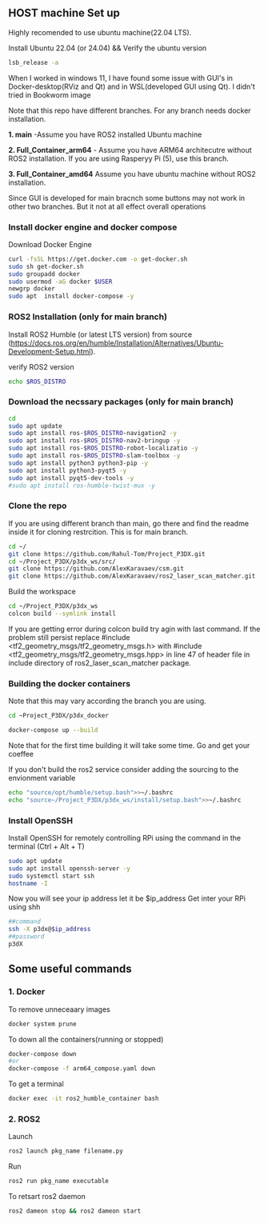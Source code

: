 ## HOST machine Set up
Highly recomended to use ubuntu machine(22.04 LTS). 

Install Ubuntu 22.04 (or 24.04) && Verify the ubuntu version
```sh
lsb_release -a
```

When I worked in windows 11, I have found some issue with GUI's in Docker-desktop(RViz and Qt) and in WSL(developed GUI using Qt). I didn't tried in Bookworm image

Note that this repo have different branches. For any branch needs docker installation. 

**1. main** -Assume you have ROS2 installed Ubuntu machine

**2. Full_Container_arm64** - Assume you have ARM64 architecutre without ROS2 installation. If you are using Rasperyy Pi (5), use this branch.

**3. Full_Container_amd64** Assume you have ubuntu machine without ROS2 installation.

Since GUI is developed for main bracnch some buttons may not work in other two branches. But it not at all effect overall operations

### Install docker engine and docker compose
Download Docker Engine
```sh
curl -fsSL https://get.docker.com -o get-docker.sh
sudo sh get-docker.sh
sudo groupadd docker
sudo usermod -aG docker $USER
newgrp docker
sudo apt  install docker-compose -y

```
### ROS2 Installation (only for main branch)
Install ROS2 Humble (or latest LTS version) from source (https://docs.ros.org/en/humble/Installation/Alternatives/Ubuntu-Development-Setup.html).

verify ROS2 version
```sh
echo $ROS_DISTRO
```



### Download the necssary packages (only for main branch)
```sh
cd
sudo apt update
sudo apt install ros-$ROS_DISTRO-navigation2 -y
sudo apt install ros-$ROS_DISTRO-nav2-bringup -y
sudo apt install ros-$ROS_DISTRO-robot-localizatio -y
sudo apt install ros-$ROS_DISTRO-slam-toolbox -y
sudo apt install python3 python3-pip -y
sudo apt install python3-pyqt5 -y
sudo apt install pyqt5-dev-tools -y
#sudo apt install ros-humble-twist-mux -y
```

### Clone the repo
If you are using different branch than main, go there and find the readme inside it for cloning restrcition. This is for main branch. 
```sh
cd ~/
git clone https://github.com/Rahul-Tom/Project_P3DX.git
cd ~/Project_P3DX/p3dx_ws/src/
git clone https://github.com/AlexKaravaev/csm.git
git clone https://github.com/AlexKaravaev/ros2_laser_scan_matcher.git
```

Build the workspace
```sh
cd ~/Project_P3DX/p3dx_ws
colcon build --symlink install
```
If you are getting error during colcon build try agin with last command. If the problem still persist replace #include <tf2_geometry_msgs/tf2_geometry_msgs.h> with #include <tf2_geometry_msgs/tf2_geometry_msgs.hpp> in line 47 of header file in include directory of ros2_laser_scan_matcher package.


### Building the docker containers
Note that this may vary according the branch you are using.
```sh
cd ~Project_P3DX/p3dx_docker

docker-compose up --build

```
Note that for the first time building it will take some time. Go and get your coeffee

If you don't build the ros2 service consider adding the sourcing to the envionment variable
```sh
echo "source/opt/humble/setup.bash">>~/.bashrc
echo "source~/Project_P3DX/p3dx_ws/install/setup.bash">>~/.bashrc
```

### Install OpenSSH
Install OpenSSH for  remotely controlling RPi using the command in the terminal (Ctrl + Alt + T)
```sh
sudo apt update
sudo apt install openssh-server -y
sudo systemctl start ssh
hostname -I
```
Now you will see your ip address let it be $ip_address
Get inter your RPi using shh
```sh
##command
ssh -X p3dx@$ip_address
##password
p3dX
```

## Some useful commands
### 1. Docker

To remove unneceaary images
```sh
docker system prune
```
To down all the containers(running or stopped)
```sh
docker-compose down
#or
docker-compose -f arm64_compose.yaml down
```
To get a terminal
```sh
docker exec -it ros2_humble_container bash
```

### 2. ROS2

Launch
```sh
ros2 launch pkg_name filename.py
```
Run
```sh
ros2 run pkg_name executable
```
To retsart ros2 daemon
```sh
ros2 dameon stop && ros2 dameon start
```


